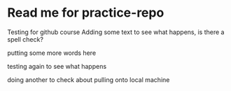 # Read me for practice-repo
Testing for github course
Adding some text to see what happens, is there a spell check? 


putting some more words here

testing again to see what happens

doing another to check about pulling onto local machine

